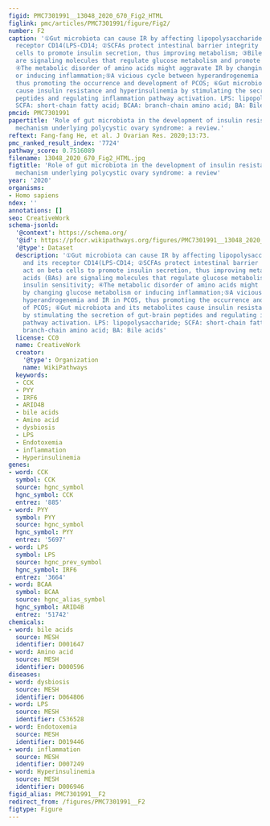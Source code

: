 ```yaml
---
figid: PMC7301991__13048_2020_670_Fig2_HTML
figlink: pmc/articles/PMC7301991/figure/Fig2/
number: F2
caption: '①Gut microbiota can cause IR by affecting lipopolysaccharide (LPS) and its
  receptor CD14(LPS-CD14; ②SCFAs protect intestinal barrier integrity and act on beta
  cells to promote insulin secretion, thus improving metabolism; ③Bile acids (BAs)
  are signaling molecules that regulate glucose metabolism and promote insulin sensitivity;
  ④The metabolic disorder of amino acids might aggravate IR by changing glucose metabolism
  or inducing inflammation;⑤A vicious cycle between hyperandrogenemia and IR in PCOS,
  thus promoting the occurrence and development of PCOS; ⑥Gut microbiota and its metabolites
  cause insulin resistance and hyperinsulinemia by stimulating the secretion of gut-brain
  peptides and regulating inflammation pathway activation. LPS: lipopolysaccharide;
  SCFA: short-chain fatty acid; BCAA: branch-chain amino acid; BA: Bile acids'
pmcid: PMC7301991
papertitle: 'Role of gut microbiota in the development of insulin resistance and the
  mechanism underlying polycystic ovary syndrome: a review.'
reftext: Fang-fang He, et al. J Ovarian Res. 2020;13:73.
pmc_ranked_result_index: '7724'
pathway_score: 0.7516089
filename: 13048_2020_670_Fig2_HTML.jpg
figtitle: 'Role of gut microbiota in the development of insulin resistance and the
  mechanism underlying polycystic ovary syndrome: a review'
year: '2020'
organisms:
- Homo sapiens
ndex: ''
annotations: []
seo: CreativeWork
schema-jsonld:
  '@context': https://schema.org/
  '@id': https://pfocr.wikipathways.org/figures/PMC7301991__13048_2020_670_Fig2_HTML.html
  '@type': Dataset
  description: '①Gut microbiota can cause IR by affecting lipopolysaccharide (LPS)
    and its receptor CD14(LPS-CD14; ②SCFAs protect intestinal barrier integrity and
    act on beta cells to promote insulin secretion, thus improving metabolism; ③Bile
    acids (BAs) are signaling molecules that regulate glucose metabolism and promote
    insulin sensitivity; ④The metabolic disorder of amino acids might aggravate IR
    by changing glucose metabolism or inducing inflammation;⑤A vicious cycle between
    hyperandrogenemia and IR in PCOS, thus promoting the occurrence and development
    of PCOS; ⑥Gut microbiota and its metabolites cause insulin resistance and hyperinsulinemia
    by stimulating the secretion of gut-brain peptides and regulating inflammation
    pathway activation. LPS: lipopolysaccharide; SCFA: short-chain fatty acid; BCAA:
    branch-chain amino acid; BA: Bile acids'
  license: CC0
  name: CreativeWork
  creator:
    '@type': Organization
    name: WikiPathways
  keywords:
  - CCK
  - PYY
  - IRF6
  - ARID4B
  - bile acids
  - Amino acid
  - dysbiosis
  - LPS
  - Endotoxemia
  - inflammation
  - Hyperinsulinemia
genes:
- word: ССК
  symbol: CCK
  source: hgnc_symbol
  hgnc_symbol: CCK
  entrez: '885'
- word: PYY
  symbol: PYY
  source: hgnc_symbol
  hgnc_symbol: PYY
  entrez: '5697'
- word: LPS
  symbol: LPS
  source: hgnc_prev_symbol
  hgnc_symbol: IRF6
  entrez: '3664'
- word: ВСАА
  symbol: BCAA
  source: hgnc_alias_symbol
  hgnc_symbol: ARID4B
  entrez: '51742'
chemicals:
- word: bile acids
  source: MESH
  identifier: D001647
- word: Amino acid
  source: MESH
  identifier: D000596
diseases:
- word: dysbiosis
  source: MESH
  identifier: D064806
- word: LPS
  source: MESH
  identifier: C536528
- word: Endotoxemia
  source: MESH
  identifier: D019446
- word: inflammation
  source: MESH
  identifier: D007249
- word: Hyperinsulinemia
  source: MESH
  identifier: D006946
figid_alias: PMC7301991__F2
redirect_from: /figures/PMC7301991__F2
figtype: Figure
---
```

